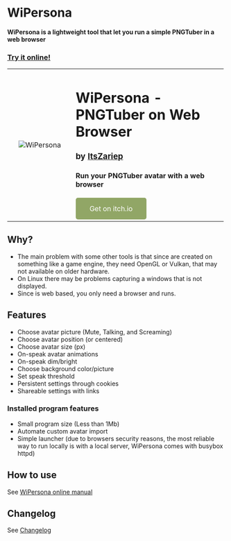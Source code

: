 # WiPersona

**WiPersona is a lightweight tool that let you run a simple PNGTuber in a web browser**

### [Try it online!](https://zariep-software.github.io/WiPersona/data/)

<table style="width: 99%; border-collapse: collapse;">
    <tr>
        <td style="width:30%; text-align: center;">
            <img src="https://img.itch.zone/aW1nLzE2NDc5MDE3LnBuZw==/360x286%23c/sNJwHN.png" alt="WiPersona" style="max-width: 100%; height: auto;" />
        </td>
        <td style="width: 70%; vertical-align: top;">
            <h1>WiPersona - PNGTuber on Web Browser</h1>
            <h3>by <a href="https://itszariep.itch.io">ItsZariep</a></h3>
            <h4>Run your PNGTuber avatar with a web browser</h4>
            <div style="margin-top: 20px;">
                <a href="https://itszariep.itch.io/wipersona" style="display: inline-block; background-color: #91a666; color: white; padding: 15px 32px; text-align: center; text-decoration: none; border-radius: 5px;">Get on itch.io</a>
            </div>
        </td>
    </tr>
</table>


## Why? 

- The main problem with some other tools is that since are created on something like a game engine, they need OpenGL or Vulkan, that may not available on older hardware.
- On Linux there may be problems capturing a windows that is not displayed.
- Since is web based, you only need a browser and runs.

## Features
- Choose avatar picture (Mute, Talking, and Screaming)
- Choose avatar position (or centered)
- Choose avatar size (px)
- On-speak avatar animations
- On-speak dim/bright
- Choose background color/picture
- Set speak threshold
- Persistent settings through cookies
- Shareable settings with links

### Installed program features

- Small program size (Less than 1Mb)
- Automate custom avatar import
- Simple launcher (due to browsers security reasons, the most reliable way to run locally is with a local server, WiPersona comes with busybox httpd)

## How to use

See [WiPersona online manual](https://github.com/Zariep-Software/WiPersona/wiki)

## Changelog

See [Changelog](https://github.com/Zariep-Software/WiPersona/wiki/Changelog)